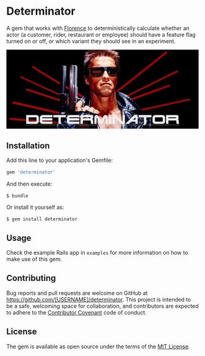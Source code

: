 # Determinator

A gem that works with [Florence](https://github.com/deliveroo/actor-tracking) to deterministically calculate whether an actor (a customer, rider, restaurant or employee) should have a feature flag turned on or off, or which variant they should see in an experiment.

![Determinator](docs/img/determinator.jpg)

## Installation

Add this line to your application's Gemfile:

```ruby
gem 'determinator'
```

And then execute:

    $ bundle

Or install it yourself as:

    $ gem install determinator

## Usage

Check the example Rails app in `examples` for more information on how to make use of this gem.

## Contributing

Bug reports and pull requests are welcome on GitHub at https://github.com/[USERNAME]/determinator. This project is intended to be a safe, welcoming space for collaboration, and contributors are expected to adhere to the [Contributor Covenant](http://contributor-covenant.org) code of conduct.

## License

The gem is available as open source under the terms of the [MIT License](http://opensource.org/licenses/MIT).

